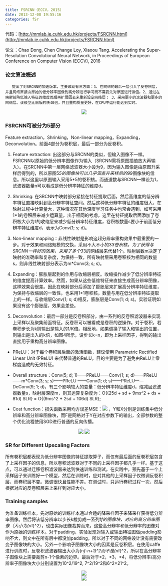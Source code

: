 ```yaml
---
title: FSRCNN（ECCV，2015）
date: 2013-12-08 19:55:16
categories: fSr
---
```


<script type="text/javascript" src="http://cdn.mathjax.org/mathjax/latest/MathJax.js?config=default"></script>

代码：[http://mmlab.ie.cuhk.edu.hk/projects/FSRCNN.html](http://mmlab.ie.cuhk.edu.hk/projects/FSRCNN.html)

论文：Chao Dong, Chen Change Loy, Xiaoou Tang. Accelerating the Super-Resolution Convolutional Neural Network, in Proceedings of European Conference on Computer Vision (ECCV), 2016

### 论文算法概述

       提出了对SRCNN的加速版本，主要改动有三方面：1、在网络的最后一层引入了反卷积层，并且网络直接由原始的低分辨率图像到高分辨进行学习而不需要先对原图进行插值。2、通过在映射前降低输入特征的维度而后再扩展回去来重新设定网络层； 3、采用更小的滤波器和更多的网络层。该模型比旧版的快40倍，并且重构质量更好，在CPU中运行能达到实时。

<center><img src="{{ site.baseurl }}/images/pdSr/fsrcnn1.png"></center>

### FSRCNN可被分为5部分

   Feature extraction，Shrinking，Non-linear mapping，Expanding，Deconvolution。前面4部分为卷积层，最后一部分为反卷积。

1. Feature extraction: 出这部分与SRCNN的类似，但输入图像不一样。FSRCNN以原始的低分辨率图像作为输入（SRCNN需将原图插值放大再输入）。在SRCNN中第一层网络滤波器大小设为9，因为输入图像是由原图升采样后得到的，所以原图5*5的图像块可以几乎涵盖升采样后的9*9图像块的信息。所以这里以原图输入采用5*5的卷积核。而通道数与SRCNN一样设为1，滤波器数量n可以看成是低分辨率特征的维度d。

2. Shrinking: 在SRCNN中映射部分紧接在特征提取后面，然后高维度的低分辨率特征直接映射到高分辨率特征空间。然后这种低分辨率特征的维度很大，在映射过程中计算量大，这种情况在其他深度学习任务中也常会遇到，如可采用1*1的卷积层来减少运算量。出于相同的考虑，这里在特征提取后面添加了卷积核大小为1的收缩层来减少低分辨率特征维度，卷积核数量s要小于前面低分辨率特征维度d，表示为Conv(1; s; d)。

3. Non-linear mapping：非线性映射是影响这超分辨率重构效果中最重要的一步。对于效果和网络规模的交换，采用不大不小的3*3卷积核。为了获得与SRCNN一样好的效果，采用了多个3*3的网络层来代替1个。映射层数m决定了映射的准确率和复杂度，为保持一致，所有映射层采用卷积核为相同的数量s，则非线性映射部分表示为m*Conv(3; s; s)。

4. Expanding：膨胀层起到的作用与收缩层相反。收缩操作减少了低分辨率特征的维度提高计算效率。然而，如果从这些低维特征来直接生成高分辨率图像，这样效果会很差。因此在映射部分后添加了膨胀层来扩展高分辨率特征维度，为保持与收缩层的一致性，也采用1*1卷积核，数量与用在低分辨率特征提取上的一样。与收缩层Conv(1; s; d)相反，膨胀层是Conv(1; d; s)。实验证明如果没有这个膨胀层，效果会差些。

5. Deconvolution：最后一部分是反卷积部分，由一系列的反卷积滤波器来实现上采样以及聚集前面特征。反卷积可以被看成是卷积的逆操作。对于卷积，若卷积步长为k则输出是输入的1/K倍。相反地，如果调换了输入和输出的位置，则输出是出入的k倍，如图4所示，设步长k=n，即为上采样因子，得到的输出直接用于重构高分辨率图像。

* PReLU：对于每个卷积层后面的激活函数，建议使用 Parametric Rectified Linear Unit (PReLU) 来代替普通的ReLU，目的主要是为了避免由ReLU上零梯度造成的无效特征。

* Overall structure：Conv(5; d; 1)——PReLU——Conv(1; s; d)——PReLU ——m*Conv(3; s; s)——PReLU ——Conv(1; d; s)——PReLU——DeConv(9; 1; d)，有三个影响较大的变量：低分辨率特征维度d，缩减层滤波器数量s，映射层深度m，则其运算复杂度为：O{(25d + sd + 9ms^2 + ds + 81d) SLR} = O{(9ms^2 + 2sd + 106d) SLR};

* Cost function：损失函数采用均方误差MSE：<img src="{{ site.baseurl }}/images/pdSr/fsrcnn2.png"> ，Y和X分别是训练集中低分辨率和高分辨率图像块，而F是网络对于Y在对应参数下的输出，全部参数的整个优化流程使用SGD进行普通的反向传播。

<center><img src="{{ site.baseurl }}/images/pdSr/fsrcnn3.png"> <img src="{{ site.baseurl }}/images/pdSr/fsrcnn4.png"></center>

### SR for Different Upscaling Factors

   所有卷积层都表现为低分辨率图像的特征提取算子，而仅有最后面的反卷积层包含了上采样因子的信息，所以卷积滤波器对于不同的上采样因子都几乎一样。基于这点，可以通过迁移卷积滤波器来达到快速训练和测试。在实践中，预先基于一个上采样因子来训练好一个模型，然后在训练时，应对其他的上采样因子仅微调反卷积层，而卷积层不变。微调很快且性能不差。在测试时，只运行卷积过程一次，然后根据对应的反卷积层来上采样到对应大小。

### Training samples

   为准备训练样本，先对原始的训练样本通过合适的降采样因子来降采样获得低分辨率图像。然后将该低分辨率以步长k裁剪成一系列f*f的图像块，对应的高分辨率图像（大小为(n*f)^2），也由实际图像裁剪而来，这些高分辨率和低分辨率的图像对作为原始的训练样本。对于padding，实验发现对输入或输出特征图做padding影响不大，则文中在所有层中都没加padding，所以对于不同的网络设计没有需要改变子图像块的大小。另外一个影响子图像块大小的因素是反卷积层。在使用caffe进行训练时，反卷积滤波器输出大小为(n*f-n+1)^2而不是(n*f)^2，所以在高分辨率子图像块上需要裁剪n-1个像素的边界。最后对于*2，*3，*4，将低分辨率/高分辨率子图像块大小分别设置为10^2/19^2, 7^2/19^2和6^2=21^2。

<center><img src="{{ site.baseurl }}/images/pdSr/fsrcnn5.png"></center>

<center><img src="{{ site.baseurl }}/images/pdSr/fsrcnn6.png"></center>

